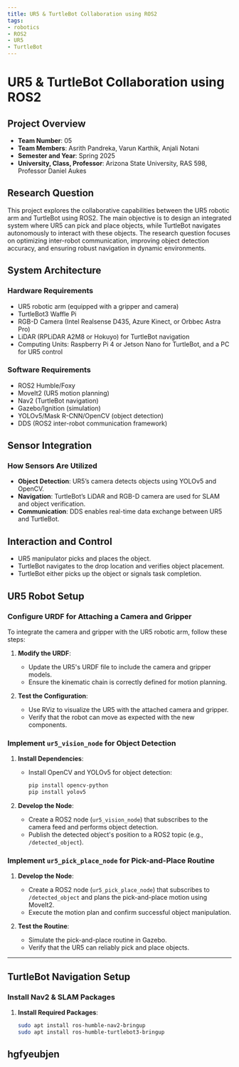```yaml
---
title: UR5 & TurtleBot Collaboration using ROS2
tags:
- robotics
- ROS2
- UR5
- TurtleBot
---
```


# UR5 & TurtleBot Collaboration using ROS2

## Project Overview

- **Team Number**: 05
- **Team Members**: Asrith Pandreka, Varun Karthik, Anjali Notani
- **Semester and Year**: Spring 2025
- **University, Class, Professor**: Arizona State University, RAS 598, Professor Daniel Aukes

## Research Question

This project explores the collaborative capabilities between the UR5 robotic arm and TurtleBot using ROS2. The main objective is to design an integrated system where UR5 can pick and place objects, while TurtleBot navigates autonomously to interact with these objects. The research question focuses on optimizing inter-robot communication, improving object detection accuracy, and ensuring robust navigation in dynamic environments.

## System Architecture

### Hardware Requirements

- UR5 robotic arm (equipped with a gripper and camera)
- TurtleBot3 Waffle Pi
- RGB-D Camera (Intel Realsense D435, Azure Kinect, or Orbbec Astra Pro)
- LiDAR (RPLiDAR A2M8 or Hokuyo) for TurtleBot navigation
- Computing Units: Raspberry Pi 4 or Jetson Nano for TurtleBot, and a PC for UR5 control

### Software Requirements

- ROS2 Humble/Foxy
- MoveIt2 (UR5 motion planning)
- Nav2 (TurtleBot navigation)
- Gazebo/Ignition (simulation)
- YOLOv5/Mask R-CNN/OpenCV (object detection)
- DDS (ROS2 inter-robot communication framework)

## Sensor Integration

### How Sensors Are Utilized

- **Object Detection**: UR5’s camera detects objects using YOLOv5 and OpenCV.
- **Navigation**: TurtleBot’s LiDAR and RGB-D camera are used for SLAM and object verification.
- **Communication**: DDS enables real-time data exchange between UR5 and TurtleBot.

## Interaction and Control

- UR5 manipulator picks and places the object.
- TurtleBot navigates to the drop location and verifies object placement.
- TurtleBot either picks up the object or signals task completion.

## UR5 Robot Setup

### Configure URDF for Attaching a Camera and Gripper

To integrate the camera and gripper with the UR5 robotic arm, follow these steps:

1. **Modify the URDF**:
   - Update the UR5's URDF file to include the camera and gripper models.
   - Ensure the kinematic chain is correctly defined for motion planning.

2. **Test the Configuration**:
   - Use RViz to visualize the UR5 with the attached camera and gripper.
   - Verify that the robot can move as expected with the new components.

### Implement `ur5_vision_node` for Object Detection

1. **Install Dependencies**:
   - Install OpenCV and YOLOv5 for object detection:
     ```bash
     pip install opencv-python
     pip install yolov5
     ```

2. **Develop the Node**:
   - Create a ROS2 node (`ur5_vision_node`) that subscribes to the camera feed and performs object detection.
   - Publish the detected object's position to a ROS2 topic (e.g., `/detected_object`).

### Implement `ur5_pick_place_node` for Pick-and-Place Routine

1. **Develop the Node**:
   - Create a ROS2 node (`ur5_pick_place_node`) that subscribes to `/detected_object` and plans the pick-and-place motion using MoveIt2.
   - Execute the motion plan and confirm successful object manipulation.

2. **Test the Routine**:
   - Simulate the pick-and-place routine in Gazebo.
   - Verify that the UR5 can reliably pick and place objects.

---

## TurtleBot Navigation Setup

### Install Nav2 & SLAM Packages

1. **Install Required Packages**:
   ```bash
   sudo apt install ros-humble-nav2-bringup
   sudo apt install ros-humble-turtlebot3-bringup


## hgfyeubjen